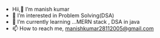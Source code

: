 - Hii,👋  I’m manish kumar
- 👀 I’m interested in Problem Solving(DSA) 
- 🌱 I’m currently learning ...MERN stack , DSA in java
- 📫 How to reach me,  manishkumar28112005@gmail.com
  

<!---
manish-kumar-7/manish-kumar-7 is a ✨ special ✨ repository because its `README.md` (this file) appears on your GitHub profile.
You can click the Preview link to take a look at your changes.
--->
